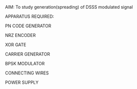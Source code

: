 AIM:
To study generation(spreading)  of DSSS modulated
signal

APPARATUS REQUIRED:

PN CODE  GENERATOR 

NRZ ENCODER

XOR GATE 

CARRIER GENERATOR

BPSK MODULATOR 

CONNECTING WIRES 

 POWER SUPPLY 



